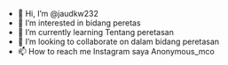 - 👋 Hi, I’m @jaudkw232
- 👀 I’m interested in  bidang  peretas
- 🌱 I’m currently learning  Tentang peretasan
- 💞️ I’m looking to collaborate on  dalam bidang peretasan
- 📫 How to reach me  Instagram saya Anonymous_mco

<!---
jaudkw232/jaudkw232 is a ✨ special ✨ repository because its `README.md` (this file) appears on your GitHub profile.
You can click the Preview link to take a look at your changes.
--->
